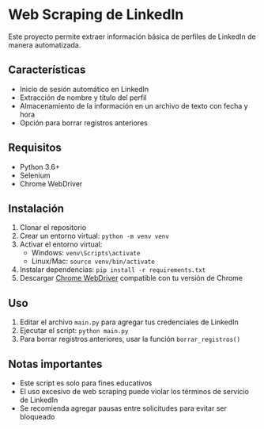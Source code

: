 # Web Scraping de LinkedIn

Este proyecto permite extraer información básica de perfiles de LinkedIn de manera automatizada.

## Características

- Inicio de sesión automático en LinkedIn
- Extracción de nombre y título del perfil
- Almacenamiento de la información en un archivo de texto con fecha y hora
- Opción para borrar registros anteriores

## Requisitos

- Python 3.6+
- Selenium
- Chrome WebDriver

## Instalación

1. Clonar el repositorio
2. Crear un entorno virtual: `python -m venv venv`
3. Activar el entorno virtual:
   - Windows: `venv\Scripts\activate`
   - Linux/Mac: `source venv/bin/activate`
4. Instalar dependencias: `pip install -r requirements.txt`
5. Descargar [Chrome WebDriver](https://sites.google.com/chromium.org/driver/) compatible con tu versión de Chrome

## Uso

1. Editar el archivo `main.py` para agregar tus credenciales de LinkedIn
2. Ejecutar el script: `python main.py`
3. Para borrar registros anteriores, usar la función `borrar_registros()`

## Notas importantes

- Este script es solo para fines educativos
- El uso excesivo de web scraping puede violar los términos de servicio de LinkedIn
- Se recomienda agregar pausas entre solicitudes para evitar ser bloqueado
